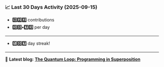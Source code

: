 <!--START_STATS-->
### 📈 Last 30 Days Activity (2025-09-15)  
- **9️⃣2️⃣2️⃣** contributions  
- **3️⃣0️⃣•7️⃣3️⃣** per day
---
- **1️⃣0️⃣7️⃣** day streak!
---
📝 **Latest blog:** [**The Quantum Loop: Programming in Superposition**](https://andriak.com/blog/quantum-loop)
<!--END_STATS-->
